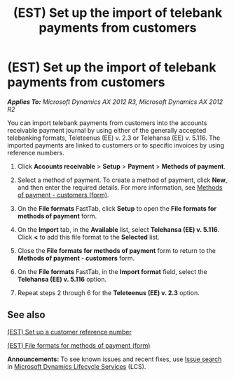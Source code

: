 ﻿---
title: (EST) Set up the import of telebank payments from customers
TOCTitle: (EST) Set up the import of telebank payments from customers
ms:assetid: 8327f2f2-e91b-4c30-90f5-69892d8552bd
ms:mtpsurl: https://technet.microsoft.com/en-us/library/JJ710856(v=AX.60)
ms:contentKeyID: 49385252
ms.date: 04/18/2014
mtps_version: v=AX.60
---

# (EST) Set up the import of telebank payments from customers 


_**Applies To:** Microsoft Dynamics AX 2012 R3, Microsoft Dynamics AX 2012 R2_

You can import telebank payments from customers into the accounts receivable payment journal by using either of the generally accepted telebanking formats, Teleteenus (EE) v. 2.3 or Telehansa (EE) v. 5.116. The imported payments are linked to customers or to specific invoices by using reference numbers.

1.  Click **Accounts receivable** \> **Setup** \> **Payment** \> **Methods of payment**.

2.  Select a method of payment. To create a method of payment, click **New**, and then enter the required details. For more information, see [Methods of payment - customers (form)](https://technet.microsoft.com/en-us/library/aa499398\(v=ax.60\)).

3.  On the **File formats** FastTab, click **Setup** to open the **File formats for methods of payment** form.

4.  On the **Import** tab, in the **Available** list, select **Telehansa (EE) v. 5.116**. Click **\<** to add this file format to the **Selected** list.

5.  Close the **File formats for methods of payment** form to return to the **Methods of payment - customers** form.

6.  On the **File formats** FastTab, in the **Import format** field, select the **Telehansa (EE) v. 5.116** option.

7.  Repeat steps 2 through 6 for the **Teleteenus (EE) v. 2.3** option.

## See also

[(EST) Set up a customer reference number](est-set-up-a-customer-reference-number.md)

[(EST) File formats for methods of payment (form)](https://technet.microsoft.com/en-us/library/jj710825\(v=ax.60\))

  
**Announcements:** To see known issues and recent fixes, use [Issue search](http://go.microsoft.com/fwlink/?linkid=389258) in [Microsoft Dynamics Lifecycle Services](http://go.microsoft.com/fwlink/?linkid=306505) (LCS).

